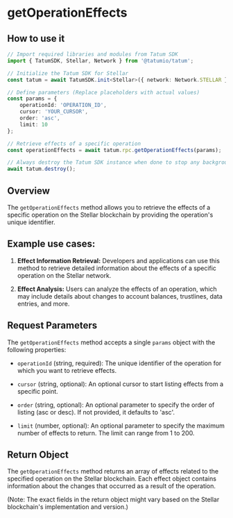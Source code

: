 # getOperationEffects

## How to use it

```typescript
// Import required libraries and modules from Tatum SDK
import { TatumSDK, Stellar, Network } from '@tatumio/tatum';

// Initialize the Tatum SDK for Stellar
const tatum = await TatumSDK.init<Stellar>({ network: Network.STELLAR });

// Define parameters (Replace placeholders with actual values)
const params = {
    operationId: 'OPERATION_ID',
    cursor: 'YOUR_CURSOR',
    order: 'asc',
    limit: 10
};

// Retrieve effects of a specific operation
const operationEffects = await tatum.rpc.getOperationEffects(params);

// Always destroy the Tatum SDK instance when done to stop any background processes
await tatum.destroy();
```

## Overview

The `getOperationEffects` method allows you to retrieve the effects of a specific operation on the Stellar blockchain by providing the operation's unique identifier.

## Example use cases:

1. **Effect Information Retrieval:**
   Developers and applications can use this method to retrieve detailed information about the effects of a specific operation on the Stellar network.

2. **Effect Analysis:**
   Users can analyze the effects of an operation, which may include details about changes to account balances, trustlines, data entries, and more.

## Request Parameters

The `getOperationEffects` method accepts a single `params` object with the following properties:

- `operationId` (string, required):
  The unique identifier of the operation for which you want to retrieve effects.

- `cursor` (string, optional):
  An optional cursor to start listing effects from a specific point.

- `order` (string, optional):
  An optional parameter to specify the order of listing (asc or desc). If not provided, it defaults to 'asc'.

- `limit` (number, optional):
  An optional parameter to specify the maximum number of effects to return. The limit can range from 1 to 200.

## Return Object

The `getOperationEffects` method returns an array of effects related to the specified operation on the Stellar blockchain. Each effect object contains information about the changes that occurred as a result of the operation.

(Note: The exact fields in the return object might vary based on the Stellar blockchain's implementation and version.)
